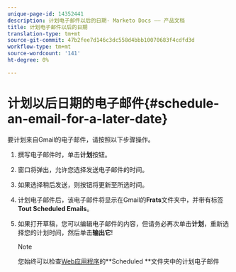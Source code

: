 ```yaml
---
unique-page-id: 14352441
description: 计划电子邮件以后的日期- Marketo Docs —— 产品文档
title: 计划电子邮件以后的日期
translation-type: tm+mt
source-git-commit: 47b2fee7d146c3dc558d4bbb10070683f4cdfd3d
workflow-type: tm+mt
source-wordcount: '141'
ht-degree: 0%

---
```



# 计划以后日期的电子邮件{#schedule-an-email-for-a-later-date}

要计划来自Gmail的电子邮件，请按照以下步骤操作。

1. 撰写电子邮件时，单击&#x200B;**计划**&#x200B;按钮。
1. 窗口将弹出，允许您选择发送电子邮件的时间。
1. 如果选择稍后发送，则按钮将更新至所选时间。
1. 计划电子邮件后，该电子邮件将显示在Gmail的&#x200B;**Frats**&#x200B;文件夹中，并带有标签&#x200B;**Tout Scheduled Emails**。
1. 如果打开草稿，您可以编辑电子邮件的内容，但请务必再次单击&#x200B;**计划**，重新选择您的计划时间，然后单击&#x200B;**输出它**!

   >[!NOTE]
   >
   >您始终可以检查[Web应用程序](http://toutapp.com/login)的**Scheduled **文件夹中的计划电子邮件

